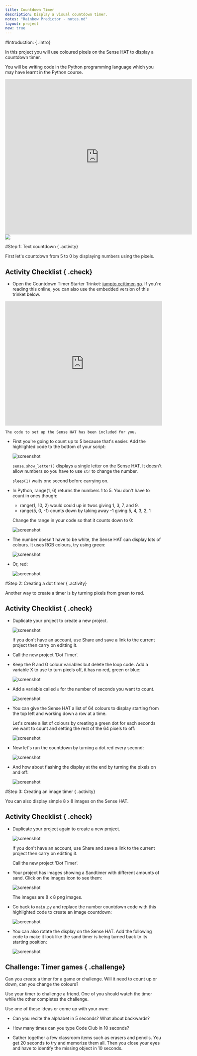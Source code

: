 ```yaml
---
title: Countdown Timer
description: Display a visual countdown timer. 
notes: "Rainbow Predictor - notes.md"
layout: project
new: true
---
```


#Introduction:  { .intro}

In this project you will use coloured pixels on the Sense HAT to display a countdown timer.  

You will be writing code in the Python programming language which you may have learnt in the Python course.  

<div class="trinket">
<iframe src="https://trinket.io/embed/python/eaea4cb76c?outputOnly=true&start=result" width="600" height="500" frameborder="0" marginwidth="0" marginheight="0" allowfullscreen>
</iframe>
<img src="images/rainbow-final.png">
</div>


#Step 1: Text countdown { .activity}

First let's countdown from 5 to 0 by displaying numbers using the pixels.  

## Activity Checklist { .check}

+ Open the Countdown Timer Starter Trinket: <a href="http://jumpto.cc/timer-go" target="_blank">jumpto.cc/timer-go</a>. If you're reading this online, you can also use the embedded version of this trinket below. 

<div class="trinket">
<iframe src="https://trinket.io/embed/python/b328848f53?start=result" width="100%" height="400" frameborder="0" marginwidth="0" marginheight="0" allowfullscreen></iframe>
</div>

    The code to set up the Sense HAT has been included for you. 

+ First you're going to count up to 5 because that's easier. Add the highlighted code to the bottom of your script:

    ![screenshot](images/timer-count.png)
    
    `sense.show_letter()` displays a single letter on the Sense HAT. It doesn't allow numbers so you have to use `str` to change the number.  
    
    `sleep(1)` waits one second before carrying on. 
     
       
+ In Python, range(1, 6) returns the numbers 1 to 5. You don't have to count in ones though:

    - range(1, 10, 2) would could up in twos giving 1, 3, 7, and 9. 
    - range(5, 0, -1) counts down by taking away -1 giving 5, 4, 3, 2, 1
    
    
    Change the range in your code so that it counts down to 0:

    ![screenshot](images/timer-numbers.png)
    
+ The number doesn't have to be white, the Sense HAT can display lots of colours. It uses RGB colours, try using green:

    ![screenshot](images/timer-green.png)
    
+ Or, red:

    ![screenshot](images/timer-red.png)
    
    
#Step 2: Creating a dot timer { .activity}

Another way to create a timer is by turning pixels from green to red.  

## Activity Checklist { .check}

+ Duplicate your project to create a new project. 

    ![screenshot](images/timer-duplicate.png)
    
  If you don't have an account, use Share and save a link to the current project then carry on editting it. 
    
+ Call the new project 'Dot Timer'.

    
+ Keep the R and G colour variables but delete the loop code. Add a variable X to use to turn pixels off, it has no red, green or blue:

    ![screenshot](images/timer-off.png)
 
    
+ Add a variable called `s` for the number of seconds you want to count. 

   ![screenshot](images/timer-seconds.png)

+ You can give the Sense HAT a list of 64 colours to display starting from the top left and working down a row at a time.

    Let's create a list of colours by creating a green dot for each seconds we want to count and setting the rest of the 64 pixels to off:
    
    ![screenshot](images/timer-setup.png)

+ Now let's run the countdown by turning a dot red every second:

    ![screenshot](images/timer-turn-red.png)
    
+ And how about flashing the display at the end by turning the pixels on and off:

   ![screenshot](images/timer-flash.png)


#Step 3: Creating an image timer { .activity}

You can also display simple 8 x 8 images on the Sense HAT. 

## Activity Checklist { .check}

+ Duplicate your project again to create a new project. 

    ![screenshot](images/timer-duplicate.png)

    If you don't have an account, use Share and save a link to the current project then carry on editting it. 
    
    Call the new project 'Dot Timer'.

+ Your project has images showing a Sandtimer with different amounts of sand. Click on the images icon to see them: 

    ![screenshot](images/timer-images.png)

    The images are 8 x 8 png images.
   
+ Go back to `main.py` and replace the number countdown code with this highlighted code to create an image countdown:

    ![screenshot](images/timer-image-code.png)
      
    
+ You can also rotate the display on the Sense HAT. Add the following code to make it look like the sand timer is being turned back to its starting position:

    ![screenshot](images/timer-rotate.png)


## Challenge: Timer games { .challenge}

Can you create a timer for a game or challenge. Will it need to count up or down, can you change the colours?

Use your timer to challenge a friend. One of you should watch the timer while the other completes the challenge. 

Use one of these ideas or come up with your own:

+ Can you recite the alphabet in 5 seconds? What about backwards?

+ How many times can you type Code Club in 10 seconds?

+ Gather together a few classroom items such as erasers and pencils. You get 20 seconds to try and memorize them all. Then you close your eyes and have to identify the missing object in 10 seconds. 









